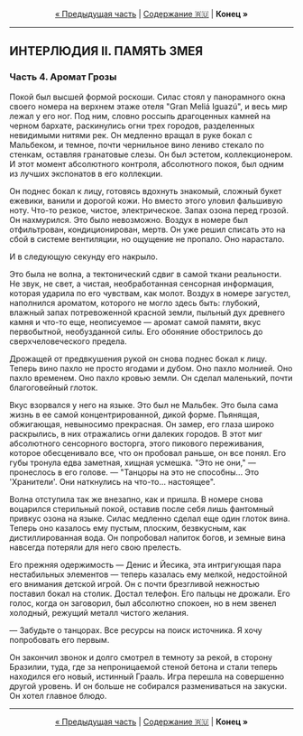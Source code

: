 <!-- НАВИГАЦИЯ -->
<p align="center">
  <a href="./03-chast-propoved-v-kamne.md">&laquo; Предыдущая часть</a> | <a href="../../../README.md#ru">Содержание 🇷🇺</a> | <strong>Конец &raquo;</strong>
</p>
<hr>

## ИНТЕРЛЮДИЯ II. ПАМЯТЬ ЗМЕЯ
### Часть 4. Аромат Грозы

Покой был высшей формой роскоши. Силас стоял у панорамного окна своего номера на верхнем этаже отеля "Gran Meliá Iguazú", и весь мир лежал у его ног. Под ним, словно россыпь драгоценных камней на черном бархате, раскинулись огни трех городов, разделенных невидимыми нитями рек. Он медленно вращал в руке бокал с Мальбеком, и темное, почти чернильное вино лениво стекало по стенкам, оставляя гранатовые слезы. Он был эстетом, коллекционером. И этот момент абсолютного контроля, абсолютного покоя, был одним из лучших экспонатов в его коллекции.

Он поднес бокал к лицу, готовясь вдохнуть знакомый, сложный букет ежевики, ванили и дорогой кожи. Но вместо этого уловил фальшивую ноту. Что-то резкое, чистое, электрическое. Запах озона перед грозой. Он нахмурился. Это было невозможно. Воздух в номере был отфильтрован, кондиционирован, мертв. Он уже решил списать это на сбой в системе вентиляции, но ощущение не пропало. Оно нарастало.

И в следующую секунду его накрыло.

Это была не волна, а тектонический сдвиг в самой ткани реальности. Не звук, не свет, а чистая, необработанная сенсорная информация, которая ударила по его чувствам, как молот. Воздух в номере загустел, наполнился ароматом, которого не могло здесь быть: глубокий, влажный запах потревоженной красной земли, пыльный дух древнего камня и что-то еще, неописуемое — аромат самой памяти, вкус первобытной, необузданной силы. Его обоняние обострилось до сверхчеловеческого предела.

Дрожащей от предвкушения рукой он снова поднес бокал к лицу. Теперь вино пахло не просто ягодами и дубом. Оно пахло молнией. Оно пахло временем. Оно пахло кровью земли. Он сделал маленький, почти благоговейный глоток.

Вкус взорвался у него на языке. Это был не Мальбек. Это была сама жизнь в ее самой концентрированной, дикой форме. Пьянящая, обжигающая, невыносимо прекрасная. Он замер, его глаза широко раскрылись, в них отражались огни далеких городов. В этот миг абсолютного сенсорного восторга, этого пикового переживания, которое обесценивало все, что он пробовал раньше, он все понял. Его губы тронула едва заметная, хищная усмешка. "Это не они," — пронеслось в его голове. — "Танцоры на это не способны... Это 'Хранители'. Они наткнулись на что-то... настоящее".

Волна отступила так же внезапно, как и пришла. В номере снова воцарился стерильный покой, оставив после себя лишь фантомный привкус озона на языке. Силас медленно сделал еще один глоток вина. Теперь оно казалось ему пустым, плоским, безвкусным, как дистиллированная вода. Он попробовал напиток богов, и земные вина навсегда потеряли для него свою прелесть.

Его прежняя одержимость — Денис и Йесика, эта интригующая пара нестабильных элементов — теперь казалась ему мелкой, недостойной его внимания детской игрой. Он с почти брезгливой нежностью поставил бокал на столик. Достал телефон. Его пальцы не дрожали. Его голос, когда он заговорил, был абсолютно спокоен, но в нем звенел холодный, режущий металл чистого желания.

— Забудьте о танцорах. Все ресурсы на поиск источника. Я хочу попробовать его первым.

Он закончил звонок и долго смотрел в темноту за рекой, в сторону Бразилии, туда, где за непроницаемой стеной бетона и стали теперь находился его новый, истинный Грааль. Игра перешла на совершенно другой уровень. И он больше не собирался размениваться на закуски. Он хотел главное блюдо.

<hr>
<p align="center">
  <a href="./03-chast-propoved-v-kamne.md">&laquo; Предыдущая часть</a> | <a href="../../../README.md#ru">Содержание 🇷🇺</a> | <strong>Конец &raquo;</strong>
</p>